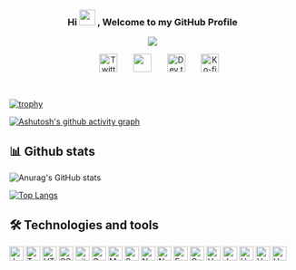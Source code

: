 
<h3 align="center">
  Hi
  <img src="https://media.giphy.com/media/hvRJCLFzcasrR4ia7z/giphy.gif" width="28">
  , Welcome to my GitHub Profile
</h3>

<p align="center">
  <a href=""><img src="https://readme-typing-svg.herokuapp.com/?lines=https://readme-typing-svg.herokuapp.com?color=%23FF873A&duration=4000&center=true&lines=I'm+Zuhaib;Full+Stack+Developer;https%3A%2F%2Fzuhaib.live&font=Fira%20Code&center=true&width=440&height=45&color=f75c7e&vCenter=true&size=22"></a>
</p>


<!-- Social icons section -->
<p align="center">
   &#8287;&#8287;&#8287;&#8287;&#8287;
   <a href="https://twitter.com/shahzuhaib_"><img width="32px" alt="Twitter" title="Twitter" src="https://i.imgur.com/OXZM1L6.png"/></a>
   &#8287;&#8287;&#8287;&#8287;&#8287;
   <a href="https://linkedin.com/in/zuhaib-nazir" alt="Dev Pro Tips Discussion & Support Server"><img width="32px" src="https://i.imgur.com/OViZO8J.png"/></a>
   &#8287;&#8287;&#8287;&#8287;&#8287;
   <a href="https://instagram.com/graiexsoul"><img width="32px" alt="Dev.to" title="DenverCoder1 Dev.to" src="https://i.imgur.com/mVm29vK.png"></a>
   &#8287;&#8287;&#8287;&#8287;&#8287;
   <a href="https://www.leetcode.com/zuhaibnazir"><img width="32px" alt="Ko-fi" title="Buy me a coffee" src="https://i.imgur.com/PpLeD3K.png"/></a>
</p>

<br/>

[![trophy](https://github-profile-trophy.vercel.app/?username=powrhouseofthecell&theme=onedark)](https://github.com/ryo-ma/github-profile-trophy)



[![Ashutosh's github activity graph](https://activity-graph.herokuapp.com/graph?username=powrhouseofthecell&theme=monokai)](https://github.com/ashutosh00710/github-readme-activity-graph)

## 📊 Github stats

![Anurag's GitHub stats](https://github-readme-stats.vercel.app/api?username=powrhouseofthecell&show_icons=true&theme=onedark&count_private=true)

[![Top Langs](https://github-readme-stats.vercel.app/api/top-langs/?username=powrhouseofthecell&layout=compact&bg_color=1F222E&title_color=F85D7F&icon_color=F8D866&)](https://github.com/anuraghazra/github-readme-stats)




## 🛠  Technologies and tools

<a name="learning-now"></a>

<span><img src="https://img.shields.io/badge/JavaScript-282C34?logo=javascript&logoColor=F7DF1E" alt="JavaScript logo" title="JavaScript" height="25" /></span>
<span><img src="https://img.shields.io/badge/TypeScript-282C34?logo=typescript&logoColor=3178C6" alt="TypeScript logo" title="TypeScript" height="25" /></span>
<span><img src="https://img.shields.io/badge/HTML5-282C34?logo=html5&logoColor=E34F26" alt="HTML5 logo" title="HTML5" height="25" /></span>
<span><img src="https://img.shields.io/badge/CSS3-282C34?logo=css3&logoColor=1572B6" alt="CSS3 logo" title="CSS3" height="25" /></span>
<span><img src="https://img.shields.io/badge/git-282C34?logo=git&logoColor=F05032" alt="git logo" title="git" height="25" /></span>
<span><img src="https://img.shields.io/badge/GraphQL-282C34?logo=graphql&logoColor=E10098" alt="GraphQL logo" title="GraphQL" height="25" /></span>
<span><img src="https://img.shields.io/badge/MongoDB-282C34?logo=mongodb&logoColor=47A248" alt="MongoDB logo" title="MongoDB" height="25" /></span>
<span><img src="https://img.shields.io/badge/Sass-282C34?logo=sass&logoColor=CC6699" alt="Sass logo" title="Sass" height="25" /></span>
<span><img src="https://img.shields.io/badge/Node.js-282C34?logo=node.js&logoColor=339933" alt="Node.js logo" title="Node.js" height="25" /></span>
<span><img src="https://img.shields.io/badge/Next.js-282C34?logo=next.js&logoColor=FFFFFF" alt="Next.js logo" title="Next.js" height="25" /></span>
<span><img src="https://img.shields.io/badge/Express-282C34?logo=express&logoColor=FFFFFF" alt="Express.js logo" title="Express.js" height="25" /></span>
<span><img src="https://img.shields.io/badge/C++-282C34?logo=cplusplus&logoColor=FFFFFF" alt="C++ logo" title="C++" height="25" /></span>
<span><img src="https://img.shields.io/badge/Heroku-282C34?logo=heroku&logoColor=FFFFFF" alt="Herkoku logo" title="Heroku" height="25" /></span>
<span><img src="https://img.shields.io/badge/Java-282C34?logo=java&logoColor=FFFFFF" alt="Java logo" title="Java" height="25" /></span>
<span><img src="https://img.shields.io/badge/Python-282C34?logo=python&logoColor=FFFFFF" alt="Herkoku logo" title="Python" height="25" /></span>
<span><img src="https://img.shields.io/badge/MySql-282C34?logo=mysql&logoColor=FFFFFF" alt="Herkoku logo" title="MySQL" height="25" /></span>
<span><img src="https://img.shields.io/badge/Neovim-282C34?logo=neovim&logoColor=FFFFFF" alt="Herkoku logo" title="Neovim" height="25" /></span>